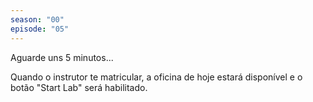 ```yaml
---
season: "00"
episode: "05"
---
```

Aguarde uns 5 minutos...

Quando o instrutor te matricular, a oficina de hoje estará disponível e o botão "Start Lab" será habilitado.